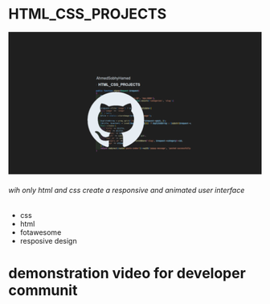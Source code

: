 # HTML_CSS_PROJECTS
![](repo-image/name.png)
###### wih only html and css create a responsive and animated user interface
+ css
+ html
+ fotawesome
+ resposive design

# demonstration video for developer communit
